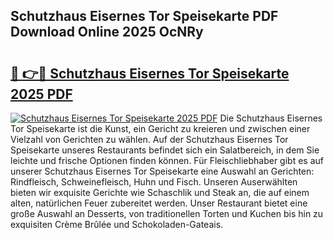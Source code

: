 ## Schutzhaus Eisernes Tor Speisekarte PDF Download Online 2025 OcNRy

# <h2><a href="http://gc72fy2.nevu.top/?p=Schutzhaus+Eisernes+Tor+Speisekarte">🔗 👉🔴 Schutzhaus Eisernes Tor Speisekarte 2025 PDF</a></h2>

[![Schutzhaus Eisernes Tor Speisekarte 2025 PDF](https://i.imgur.com/dBaPXMq.png)](http://gc72fy2.nevu.top/?p=Schutzhaus+Eisernes+Tor+Speisekarte)
Die Schutzhaus Eisernes Tor Speisekarte ist die Kunst, ein Gericht zu kreieren und zwischen einer Vielzahl von Gerichten zu wählen. Auf der Schutzhaus Eisernes Tor Speisekarte unseres Restaurants befindet sich ein Salatbereich, in dem Sie leichte und frische Optionen finden können. Für Fleischliebhaber gibt es auf unserer Schutzhaus Eisernes Tor Speisekarte eine Auswahl an Gerichten: Rindfleisch, Schweinefleisch, Huhn und Fisch. Unseren Auserwählten bieten wir exquisite Gerichte wie Schaschlik und Steak an, die auf einem alten, natürlichen Feuer zubereitet werden. Unser Restaurant bietet eine große Auswahl an Desserts, von traditionellen Torten und Kuchen bis hin zu exquisiten Crème Brûlée und Schokoladen-Gateais.
